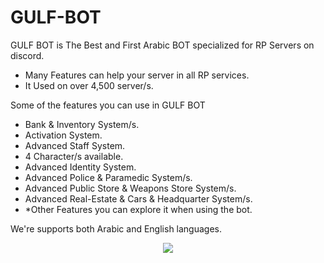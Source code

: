 # GULF-BOT
GULF BOT is The Best and First Arabic BOT specialized for RP Servers on discord.
  - Many Features can help your server in all RP services.
  - It Used on over 4,500 server/s.

Some of the features you can use in GULF BOT
  - Bank & Inventory System/s.
  - Activation System.
  - Advanced Staff System.
  - 4 Character/s available.
  - Advanced Identity System.
  - Advanced Police & Paramedic System/s.
  - Advanced Public Store & Weapons Store System/s.
  - Advanced Real-Estate & Cars & Headquarter System/s.
  - *Other Features you can explore it when using the bot.

We're supports both Arabic and English languages.

<center>
  <a href="https://top.gg/bot/1183158118373400576">
    <img src="https://top.gg/api/widget/1183158118373400576.svg">
  </a>
</center>

